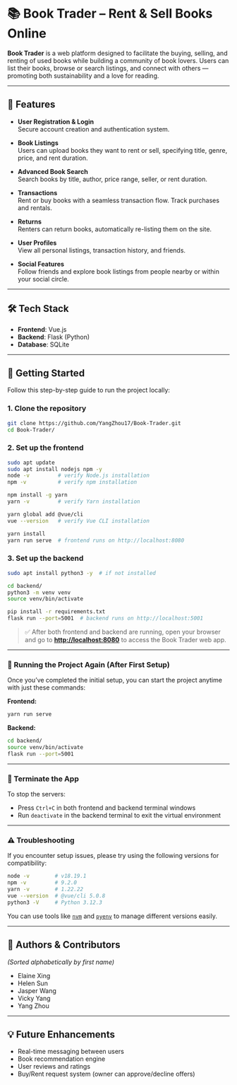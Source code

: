 # 📚 Book Trader – Rent & Sell Books Online

**Book Trader** is a web platform designed to facilitate the buying, selling, and renting of used books while building a community of book lovers. Users can list their books, browse or search listings, and connect with others — promoting both sustainability and a love for reading.

---

## 🌟 Features

- **User Registration & Login**  
  Secure account creation and authentication system.

- **Book Listings**  
  Users can upload books they want to rent or sell, specifying title, genre, price, and rent duration.

- **Advanced Book Search**  
  Search books by title, author, price range, seller, or rent duration.

- **Transactions**  
  Rent or buy books with a seamless transaction flow. Track purchases and rentals.

- **Returns**  
  Renters can return books, automatically re-listing them on the site.

- **User Profiles**  
  View all personal listings, transaction history, and friends.

- **Social Features**  
  Follow friends and explore book listings from people nearby or within your social circle.

---

## 🛠 Tech Stack

- **Frontend**: Vue.js  
- **Backend**: Flask (Python)  
- **Database**: SQLite  

---

## 🚀 Getting Started

Follow this step-by-step guide to run the project locally:

### 1. Clone the repository

```bash
git clone https://github.com/YangZhou17/Book-Trader.git
cd Book-Trader/
```

### 2. Set up the frontend

```bash
sudo apt update
sudo apt install nodejs npm -y
node -v         # verify Node.js installation
npm -v          # verify npm installation

npm install -g yarn
yarn -v         # verify Yarn installation

yarn global add @vue/cli
vue --version   # verify Vue CLI installation

yarn install
yarn run serve  # frontend runs on http://localhost:8080
```

### 3. Set up the backend

```bash
sudo apt install python3 -y  # if not installed

cd backend/
python3 -m venv venv
source venv/bin/activate

pip install -r requirements.txt
flask run --port=5001  # backend runs on http://localhost:5001
```

> ✅ After both frontend and backend are running, open your browser and go to **[http://localhost:8080](http://localhost:8080)** to access the Book Trader web app.

---

### 🔁 Running the Project Again (After First Setup)

Once you’ve completed the initial setup, you can start the project anytime with just these commands:

**Frontend:**
```bash
yarn run serve
```

**Backend:**
```bash
cd backend/
source venv/bin/activate
flask run --port=5001
```

---

### 🛑 Terminate the App

To stop the servers:

- Press `Ctrl+C` in both frontend and backend terminal windows  
- Run `deactivate` in the backend terminal to exit the virtual environment

---

### ⚠️ Troubleshooting

If you encounter setup issues, please try using the following versions for compatibility:

```bash
node -v        # v18.19.1
npm -v         # 9.2.0
yarn -v        # 1.22.22
vue --version  # @vue/cli 5.0.8
python3 -V     # Python 3.12.3
```

You can use tools like [`nvm`](https://github.com/nvm-sh/nvm) and [`pyenv`](https://github.com/pyenv/pyenv) to manage different versions easily.

---

## 👥 Authors & Contributors

*(Sorted alphabetically by first name)*

- Elaine Xing  
- Helen Sun  
- Jasper Wang  
- Vicky Yang  
- Yang Zhou

---

## 💡 Future Enhancements

- Real-time messaging between users
- Book recommendation engine
- User reviews and ratings
- Buy/Rent request system (owner can approve/decline offers)
